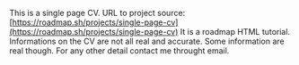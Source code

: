 This is a single page CV.
URL to project source:
[https://roadmap.sh/projects/single-page-cv](https://roadmap.sh/projects/single-page-cv)
It is a roadmap HTML tutorial.
Informations on the CV are not all real and accurate.
Some information are real though.
For any other detail contact me throught email.
